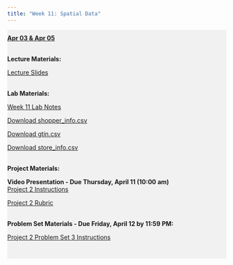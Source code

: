 ```yaml
---
title: "Week 11: Spatial Data"
---
```


<div style="background-color:rgba(0, 0, 0, 0.0470588); text-align:left; vertical-align: middle; padding:10px 0;">
<b><u>Apr 03 & Apr 05</u></b> <br> <br>

<b>Lecture Materials:</b> <br>

<a  href="/materials/unit_02/week_03/lecture_02_week_03.html" target="_blank">Lecture Slides</a> <br> <br>



<b>Lab Materials:</b> <br>

<a  href="/materials/unit_02/week_03/lab_02_week_03.html" target="_blank">Week 11 Lab Notes</a> <br> 

<!--
<a  href="/materials/unit_02/inputs/arizona_grocery_foot_traffic.csv" download>Download arizona_grocery_foot_traffic.csv</a> <br>

<a  href="/materials/unit_02/inputs/hauer_county_totpop_SSPs.csv" download>Download hauer_county_totpop_SSPs.csv</a> <br>

<a  href="/materials/unit_02/inputs/inc.csv" download>Download inc.csv</a> <br>

<a  href="/materials/unit_02/inputs/analysis_ds.csv" download>analysis_ds.csv</a> <br>

<a  href="/materials/unit_02/inputs/gs_all.csv" download>gs_all.csv</a> <br>

<a  href="/materials/unit_02/week_03/grocery_store_analysis.R" download>Download grocery_store_analysis.R</a> <br>  <br>
-->
<a  href="/materials/unit_02/inputs/shopper_info.csv" download>Download shopper_info.csv</a> <br>

<a  href="/materials/unit_02/inputs/gtin.csv" download>Download gtin.csv</a> <br>

<a  href="/materials/unit_02/inputs/store_info.csv" download>Download store_info.csv</a> <br><br>

<b>Project Materials:</b> <br>

<b>Video Presentation - Due Thursday, April 11 (10:00 am)</b> <br>
<a  href="/materials/unit_02/week_04/project_2.html" target="_blank">Project 2 Instructions</a> <br> 

<a  href="/materials/unit_02/week_04/project_2_rubric.html" target="_blank">Project 2 Rubric</a> <br> <br> 

<b>Problem Set Materials - Due Friday, April 12 by 11:59 PM:</b> <br>

<a  href="/materials/unit_02/week_03/ps_02_week_03.html" target="_blank">Project 2 Problem Set 3 Instructions</a> <br> <br>

</div>

<br> 
